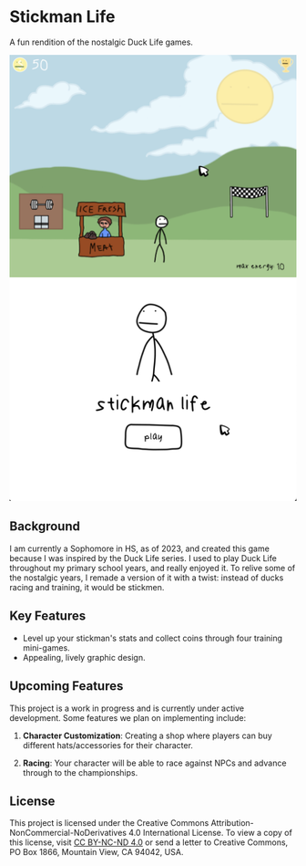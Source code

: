 # Stickman Life

A fun rendition of the nostalgic Duck Life games.

![Image](/readme_img.png)
![Image](/readme_img2.png)

## Background

I am currently a Sophomore in HS, as of 2023, and created this game because I was inspired by the Duck Life series. I used to play Duck Life throughout my primary school years, and really enjoyed it. To relive some of the nostalgic years, I remade a version of it with a twist: instead of ducks racing and training, it would be stickmen.

## Key Features

- Level up your stickman's stats and collect coins through four training mini-games.
- Appealing, lively graphic design.

## Upcoming Features

This project is a work in progress and is currently under active development. Some features we plan on implementing include:

1. **Character Customization**: Creating a shop where players can buy different hats/accessories for their character.

2. **Racing**: Your character will be able to race against NPCs and advance through to the championships.

## License

This project is licensed under the Creative Commons Attribution-NonCommercial-NoDerivatives 4.0 International License. To view a copy of this license, visit [CC BY-NC-ND 4.0](https://creativecommons.org/licenses/by-nc-nd/4.0/) or send a letter to Creative Commons, PO Box 1866, Mountain View, CA 94042, USA.
